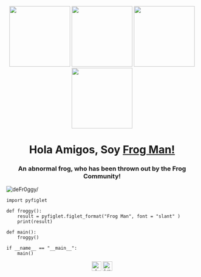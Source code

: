 <p align="center"> <img src="https://octodex.github.com/images/nyantocat.gif" height="160px" width="160px"> <img src="https://octodex.github.com/images/privateinvestocat.jpg" height="160px" width="160px"> <img src="https://octodex.github.com/images/steroidtocat.png" height="160px" width="160px"> <img src="https://octodex.github.com/images/daftpunktocat-guy.gif" height="160px" width="160px"></p> 

<h1 align="center">Hola Amigos, Soy <a href="https://twitter.com/deFr0ggy"  target="_blank">Frog Man!</a></h1>
    
<h3 align="center">An abnormal frog, who has been thrown out by the Frog Community!</h3>
<p align="left"> <img src="https://komarev.com/ghpvc/?username=deFr0ggy&style=flat&color=yellow" alt=deFr0ggy/> </p>

```python3
import pyfiglet

def froggy():
    result = pyfiglet.figlet_format("Frog Man", font = "slant" )
    print(result)

def main():
    froggy()

if __name__ == "__main__":
    main()
```

<p align="center"> 
<a href="https://twitter.com/deFr0ggy" target="blank"><img align="center" src=https://cdn.jsdelivr.net/npm/simple-icons@3.0.1/icons/twitter.svg alt="deFr0ggy" height="25" width="25" /></a>
<a href="https://www.linkedin.com/in/kamransaifullah" target="blank"><img align="center" src=https://cdn.jsdelivr.net/npm/simple-icons@3.0.1/icons/linkedin.svg alt="https://www.linkedin.com/in/kamransaifullah/" height="25" width="25" /></a>    
</p>
